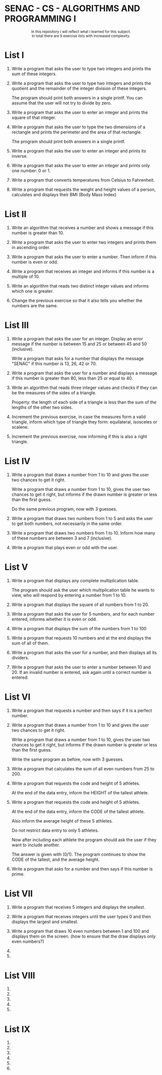 # SENAC - CS - ALGORITHMS AND PROGRAMMING I

<div align="center">
    <p>
        <sup>
            In this repository i will reflect what I learned for this subject. <br>
            In total there are 9 exercise lists with increased complexity.
        </sup>
    </p>
</div>

#

# List I

1. Write a program that asks the user to type two integers and prints the sum of these integers.

2. Write a program that asks the user to type two integers and prints the quotient and the remainder of the integer division of these integers.

   The program should print both answers in a single printf. You can assume that the user will not try to divide by zero.

3. Write a program that asks the user to enter an integer and prints the square of that integer.

4. Write a program that asks the user to type the two dimensions of a rectangle and prints the perimeter and the area of that rectangle.

   The program should print both answers in a single printf.

5. Write a program that asks the user to enter an integer and prints its inverse.

6. Write a program that asks the user to enter an integer and prints only one number: 0 or 1.

7. Write a program that converts temperatures from Celsius to Fahrenheit.

8. Write a program that requests the weight and height values of a person, calculates and displays their BMI (Body Mass Index)

#

# List II

1. Write an algorithm that receives a number and shows a message if this number is greater than 10.

2. Write a program that asks the user to enter two integers and prints them in ascending order.

3. Write a program that asks the user to enter a number. Then inform if this number is even or odd.

4. Write a program that receives an integer and informs if this number is a multiple of 10.

5. Write an algorithm that reads two distinct integer values and informs which one is greater.

6. Change the previous exercise so that it also tells you whether the numbers are the same.

#

# List III

1. Write a program that asks the user for an integer. Display an error message if the number is between 15 and 25 or between 45 and 50 (inclusive).

   Write a program that asks for a number that displays the message "SENAC" if this number is 13, 26, 42 or 70.

2. Write a program that asks the user for a number and displays a message if this number is greater than 80, less than 25 or equal to 40.

3. Write an algorithm that reads three integer values and checks if they can be the measures of the sides of a triangle.

   Property: the length of each side of a triangle is less than the sum of the lengths of the other two sides.

4. Increment the previous exercise, in case the measures form a valid triangle, inform which type of triangle they form: equilateral, isosceles or scalene.

5. Increment the previous exercise, now informing if this is also a right triangle.

#

# List IV

1. Write a program that draws a number from 1 to 10 and gives the user two chances to get it right.

   Write a program that draws a number from 1 to 10, gives the user two chances to get it right, but informs if the drawn number is greater or less than the first guess.

   Do the same previous program, now with 3 guesses.

2. Write a program that draws two numbers from 1 to 5 and asks the user to get both numbers, not necessarily in the same order.

3. Write a program that draws two numbers from 1 to 10. Inform how many of these numbers are between 3 and 7 (inclusive).

4. Write a program that plays even or odd with the user.

#

# List V

1. Write a program that displays any complete multiplication table.

   The program should ask the user which multiplication table he wants to view, who will respond by entering a number from 1 to 10.

2. Write a program that displays the square of all numbers from 1 to 20.

3. Write a program that asks the user for 5 numbers, and for each number entered, informs whether it is even or odd.

4. Write a program that displays the sum of the numbers from 1 to 100

5. Write a program that requests 10 numbers and at the end displays the sum of all of them.

6. Write a program that asks the user for a number, and then displays all its dividers.

7. Write a program that asks the user to enter a number between 10 and 20. If an invalid number is entered, ask again until a correct number is entered.

#

# List VI

1. Write a program that requests a number and then says if it is a perfect number.

2. Write a program that draws a number from 1 to 10 and gives the user two chances to get it right.

   Write a program that draws a number from 1 to 10, gives the user two chances to get it right, but informs if the drawn number is greater or less than the first guess.

   Write the same program as before, now with 3 guesses.

3. Write a program that calculates the sum of all even numbers from 25 to 200.

4. Write a program that requests the code and height of 5 athletes.

   At the end of the data entry, inform the HEIGHT of the tallest athlete.

5. Write a program that requests the code and height of 5 athletes.

   At the end of the data entry, inform the CODE of the tallest athlete.

   Also inform the average height of these 5 athletes.

   Do not restrict data entry to only 5 athletes.

   Now after including each athlete the program should ask the user if they want to include another.

   The answer is given with (0/1). The program continues to show the CODE of the tallest, and the average height.

6. Write a program that asks for a number and then says if this number is prime.

#

# List VII

1. Write a program that receives 5 integers and displays the smallest.

2. Write a program that receives integers until the user types 0 and then displays the largest and smallest.

3. Write a program that draws 10 even numbers between 1 and 100 and displays them on the screen. (how to ensure that the draw displays only even numbers?)

4. 

5. 

#

# List VIII

1. 

2. 

3. 

4. 

5. 

#

# List IX

1. 

2. 

3. 

4. 

5. 

6. 

#
